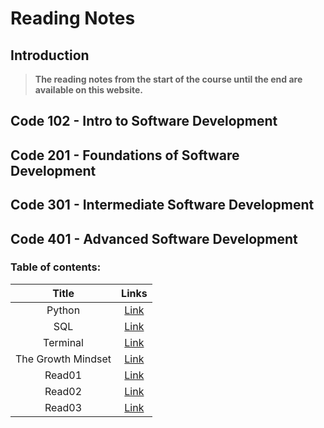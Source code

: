 # Reading Notes
## Introduction
> **The reading notes from the start of the course until the end are available on this website.**



## Code 102 - Intro to Software Development


## Code 201 - Foundations of Software Development

## Code 301 - Intermediate Software Development

## Code 401 - Advanced Software Development
### **Table of contents:**


| Title | Links | 
| :-------------: | :----------: |
| Python | [Link](/readingNotes/Python.md) | 
| SQL | [Link](/readingNotes/SQL.md) | 
| Terminal | [Link](/readingNotes/Terminal.md) | 
| The Growth Mindset | [Link](/readingNotes/GrowthMindset.md) | 
| Read01 | [Link](/readingNotes/Read01.md) | 
| Read02 | [Link](/readingNotes/Read02.md) | 
| Read03 | [Link](/readingNotes/Read03.md) |
